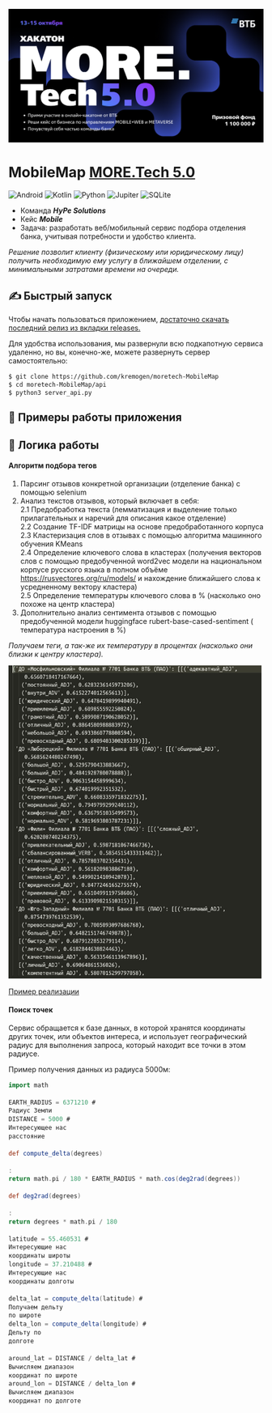 ![Logo](docs/img.png)

# MobileMap [MORE.Tech 5.0](https://moretech.vtb.ru/)

![Android](https://img.shields.io/badge/Android-78C257?style=for-the-badge&logo=android&logoColor=white)
![Kotlin](https://img.shields.io/badge/Kotlin-7F52FF?style=for-the-badge&logo=kotlin&logoColor=white)
![Python](https://img.shields.io/badge/Python-3776AB?style=for-the-badge&logo=python&logoColor=white)
![Jupiter](https://img.shields.io/badge/jupyter-%23FA0F00.svg?style=for-the-badge&logo=jupyter&logoColor=white)
![SQLite](https://img.shields.io/badge/SQLite-003B57?style=for-the-badge&logo=sqlite&logoColor=white)

- Команда _**HyPe Solutions**_
- Кейс _**Mobile**_
- Задача: разработать веб/мобильный сервис
  подбора отделения банка, учитывая
  потребности и удобство клиента.

_Решение позволит клиенту (физическому или
юридическому лицу) получить необходимую ему
услугу в ближайшем отделении, с
минимальными затратами времени на очереди._

## ✍️ Быстрый запуск

Чтобы начать пользоваться
приложением, [достаточно скачать последний релиз из вкладки releases.](https://github.com/kremogen/moretech-MobileMap/releases)

Для удобства использования, мы развернули всю подкапотную сервиса удаленно, но вы, конечно-же, можете развернуть сервер
самостоятельно:

```shell
$ git clone https://github.com/kremogen/moretech-MobileMap
$ cd moretech-MobileMap/api
$ python3 server_api.py
```

## 📌 Примеры работы приложения

## 📄 Логика работы

#### Алгоритм подбора тегов

1. Парсинг отзывов конкретной организации (отделение банка) с помощью selenium
2. Анализ текстов отзывов, который включает в себя:<br>
   2.1 Предобработка текста (лемматизация и выделение только прилагательных и наречий для описания какое отделение)<br>
   2.2 Создание TF-IDF матрицы на основе предобработанного корпуса<br>
   2.3 Кластеризация слов в отзывах с помощью алгоритма машинного обучения KMeans<br>
   2.4 Определение ключевого слова в кластерах (получения векторов слов с помощью предобученной word2vec модели на
   национальном корпусе русского языка в полном объёме https://rusvectores.org/ru/models/ и нахождение ближайшего слова
   к усредненному вектору кластера)<br>
   2.5 Определение температуры ключевого слова в % (насколько оно похоже на центр кластера)
3. Дополнительно анализ сентимента отзывов с помощью предобученной модели huggingface rubert-base-cased-sentiment (
   температура настроения в %)<br>

_Получаем теги, а так-же их температуру в процентах (насколько они близки к центру кластера)._

<img src="docs/data.png" width="500">

[Пример реализации](https://github.com/kremogen/moretech-MobileMap/blob/main/ds/tag_collection.json)

#### Поиск точек

Сервис обращается к базе данных, в которой хранятся координаты других точек, или объектов
интереса, и использует географический радиус для выполнения запроса, который находит все точки в этом радиусе.

Пример получения данных из радиуса 5000м:

```groovy
import math

EARTH_RADIUS = 6371210 #
Радиус Земли
DISTANCE = 5000 #
Интересующее нас
расстояние

def compute_delta(degrees)

:
return math.pi / 180 * EARTH_RADIUS * math.cos(deg2rad(degrees))

def deg2rad(degrees)

:
return degrees * math.pi / 180

latitude = 55.460531 #
Интересующие нас
координаты широты
longitude = 37.210488 #
Интересующие нас
координаты долготы

delta_lat = compute_delta(latitude) #
Получаем дельту
по широте
delta_lon = compute_delta(longitude) #
Дельту по
долготе

around_lat = DISTANCE / delta_lat #
Вычисляем диапазон
координат по широте
around_lon = DISTANCE / delta_lon #
Вычисляем диапазон
координат по долготе
```
